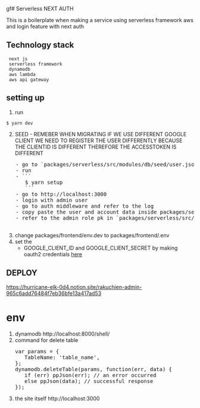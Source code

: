 gf# Serverless NEXT AUTH

This is a boilerplate when making a service using serverless framework aws and login feature with next auth

## Technology stack

```
 next js
 serverless framework
 dynamodb
 aws lambda
 aws api gateway
```

## setting up

1. run

```
$ yarn dev
```

2. SEED - REMEBER WHEN MIGRATING IF WE USE DIFFERENT GOOGLE CLIENT WE NEED TO REGISTER THE USER DIFFERENTLY BECAUSE THE CLIENTID IS DIFFERENT THEREFORE THE ACCESSTOKEN IS DIFFERENT
<Pre>
   - go to `packages/serverless/src/modules/db/seed/user.json` and delete all the data and just leave empty array
   - run 
   - ```
      $ yarn setup
      ```
   - go to http://localhost:3000
   - login with admin user
   - go to auth middleware and refer to the log
   - copy paste the user and account data inside packages/serverless/src/modules/db/seed/user.json
   - refer to the admin role pk in `packages/serverless/src/modules/db/seed/mainTable.json` and put it inside user.json on the type USER data
    
</Pre>

3. change packages/frontend/env.dev to packages/frontend/.env
4. set the
   - GOOGLE_CLIENT_ID and GOOGLE_CLIENT_SECRET by making oauth2 credentials [here](https://console.cloud.google.com/apis/credentials?project=rakuchien-admin)

## DEPLOY

https://hurricane-elk-0d4.notion.site/rakuchien-admin-965c6add76484f7eb36bfe13a417ad53


# env
1. dynamodb http://localhost:8000/shell/
2. command for delete table
   <pre>
   var params = {
      TableName: 'table_name',
   };
   dynamodb.deleteTable(params, function(err, data) {
      if (err) ppJson(err); // an error occurred
      else ppJson(data); // successful response
   });
   </pre>
3. the site itself 
   http://localhost:3000